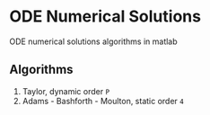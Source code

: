 # ODE Numerical Solutions

ODE numerical solutions algorithms in matlab

## Algorithms

1. Taylor, dynamic order `P`
2. Adams - Bashforth - Moulton, static order `4`
